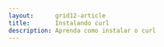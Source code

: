 ```yaml
---
layout:      grid12-article
title:       Instalando curl
description: Aprenda como instalar o curl
---
```

